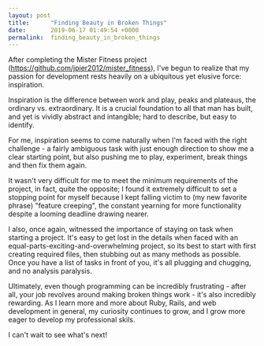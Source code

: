 ```yaml
---
layout: post
title:      "Finding Beauty in Broken Things"
date:       2019-06-17 01:49:54 +0000
permalink:  finding_beauty_in_broken_things
---
```



After completing the Mister Fitness project (https://github.com/jpier2012/mister_fitness), I've begun to realize that my passion for development rests heavily on a ubiquitous yet elusive force: inspiration.

Inspiration is the difference between work and play, peaks and plateaus, the ordinary vs. extraordinary. It is a crucial foundation to all that man has built, and yet is vividly abstract and intangible; hard to describe, but easy to identify.

For me, inspiration seems to come naturally when I'm faced with the right challenge - a fairly ambiguous task with just enough direction to show me a clear starting point, but also pushing me to play, experiment, break things and then fix them again. 

It wasn't very difficult for me to meet the minimum requirements of the project, in fact, quite the opposite; I found it extremely difficult to set a stopping point for myself because I kept falling victim to (my new favorite phrase) "feature creeping", the constant yearning for more functionality despite a looming deadline drawing nearer.

I also, once again, witnessed the importance of staying on task when starting a project. It's easy to get lost in the details when faced with an equal-parts-exciting-and-overwhelming project, so its best to start with first creating required files, then stubbing out as many methods as possible. Once you have a list of tasks in front of you, it's all plugging and chugging, and no analysis paralysis.

Ultimately, even though programming can be incredibly frustrating - after all, your job revolves around making broken things work - it's also incredibly rewarding. As I learn more and more about Ruby, Rails, and web development in general, my curiosity continues to grow, and I grow more eager to develop my professional skils.

I can't wait to see what's next!
